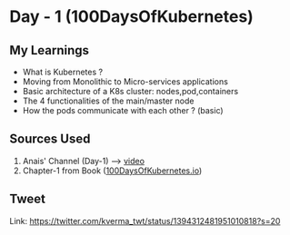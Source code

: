 # Day - 1 (100DaysOfKubernetes)

## My Learnings

* What is Kubernetes ?
* Moving from Monolithic to Micro-services applications
* Basic architecture of a K8s cluster: nodes,pod,containers
* The 4 functionalities of the main/master node
* How the pods communicate with each other ? (basic)

## Sources Used

1. Anais' Channel (Day-1) --> [video](https://www.youtube.com/watch?v=w30yBV2ZDJ8&list=PLWnens-FYbIpUpmiiNYfkqTZQUYppGMFV&index=2)
2. Chapter-1 from Book ([100DaysOfKubernetes.io](https://100daysofkubernetes.io/start/intro-to-k8s.html))

## Tweet

Link: https://twitter.com/kverma_twt/status/1394312481951010818?s=20


